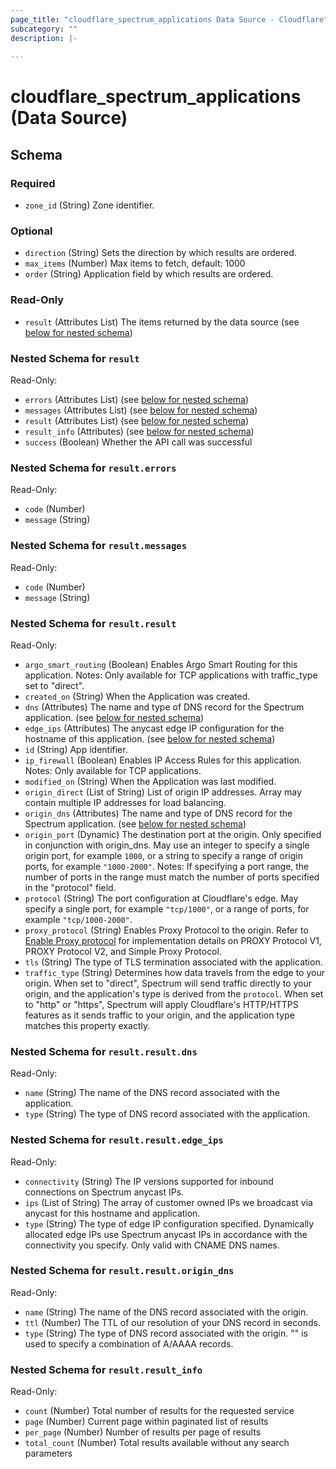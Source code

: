 ```yaml
---
page_title: "cloudflare_spectrum_applications Data Source - Cloudflare"
subcategory: ""
description: |-
  
---
```


# cloudflare_spectrum_applications (Data Source)




<!-- schema generated by tfplugindocs -->
## Schema

### Required

- `zone_id` (String) Zone identifier.

### Optional

- `direction` (String) Sets the direction by which results are ordered.
- `max_items` (Number) Max items to fetch, default: 1000
- `order` (String) Application field by which results are ordered.

### Read-Only

- `result` (Attributes List) The items returned by the data source (see [below for nested schema](#nestedatt--result))

<a id="nestedatt--result"></a>
### Nested Schema for `result`

Read-Only:

- `errors` (Attributes List) (see [below for nested schema](#nestedatt--result--errors))
- `messages` (Attributes List) (see [below for nested schema](#nestedatt--result--messages))
- `result` (Attributes List) (see [below for nested schema](#nestedatt--result--result))
- `result_info` (Attributes) (see [below for nested schema](#nestedatt--result--result_info))
- `success` (Boolean) Whether the API call was successful

<a id="nestedatt--result--errors"></a>
### Nested Schema for `result.errors`

Read-Only:

- `code` (Number)
- `message` (String)


<a id="nestedatt--result--messages"></a>
### Nested Schema for `result.messages`

Read-Only:

- `code` (Number)
- `message` (String)


<a id="nestedatt--result--result"></a>
### Nested Schema for `result.result`

Read-Only:

- `argo_smart_routing` (Boolean) Enables Argo Smart Routing for this application.
Notes: Only available for TCP applications with traffic_type set to "direct".
- `created_on` (String) When the Application was created.
- `dns` (Attributes) The name and type of DNS record for the Spectrum application. (see [below for nested schema](#nestedatt--result--result--dns))
- `edge_ips` (Attributes) The anycast edge IP configuration for the hostname of this application. (see [below for nested schema](#nestedatt--result--result--edge_ips))
- `id` (String) App identifier.
- `ip_firewall` (Boolean) Enables IP Access Rules for this application.
Notes: Only available for TCP applications.
- `modified_on` (String) When the Application was last modified.
- `origin_direct` (List of String) List of origin IP addresses. Array may contain multiple IP addresses for load balancing.
- `origin_dns` (Attributes) The name and type of DNS record for the Spectrum application. (see [below for nested schema](#nestedatt--result--result--origin_dns))
- `origin_port` (Dynamic) The destination port at the origin. Only specified in conjunction with origin_dns. May use an integer to specify a single origin port, for example `1000`, or a string to specify a range of origin ports, for example `"1000-2000"`.
Notes: If specifying a port range, the number of ports in the range must match the number of ports specified in the "protocol" field.
- `protocol` (String) The port configuration at Cloudflare's edge. May specify a single port, for example `"tcp/1000"`, or a range of ports, for example `"tcp/1000-2000"`.
- `proxy_protocol` (String) Enables Proxy Protocol to the origin. Refer to [Enable Proxy protocol](https://developers.cloudflare.com/spectrum/getting-started/proxy-protocol/) for implementation details on PROXY Protocol V1, PROXY Protocol V2, and Simple Proxy Protocol.
- `tls` (String) The type of TLS termination associated with the application.
- `traffic_type` (String) Determines how data travels from the edge to your origin. When set to "direct", Spectrum will send traffic directly to your origin, and the application's type is derived from the `protocol`. When set to "http" or "https", Spectrum will apply Cloudflare's HTTP/HTTPS features as it sends traffic to your origin, and the application type matches this property exactly.

<a id="nestedatt--result--result--dns"></a>
### Nested Schema for `result.result.dns`

Read-Only:

- `name` (String) The name of the DNS record associated with the application.
- `type` (String) The type of DNS record associated with the application.


<a id="nestedatt--result--result--edge_ips"></a>
### Nested Schema for `result.result.edge_ips`

Read-Only:

- `connectivity` (String) The IP versions supported for inbound connections on Spectrum anycast IPs.
- `ips` (List of String) The array of customer owned IPs we broadcast via anycast for this hostname and application.
- `type` (String) The type of edge IP configuration specified. Dynamically allocated edge IPs use Spectrum anycast IPs in accordance with the connectivity you specify. Only valid with CNAME DNS names.


<a id="nestedatt--result--result--origin_dns"></a>
### Nested Schema for `result.result.origin_dns`

Read-Only:

- `name` (String) The name of the DNS record associated with the origin.
- `ttl` (Number) The TTL of our resolution of your DNS record in seconds.
- `type` (String) The type of DNS record associated with the origin. "" is used to specify a combination of A/AAAA records.



<a id="nestedatt--result--result_info"></a>
### Nested Schema for `result.result_info`

Read-Only:

- `count` (Number) Total number of results for the requested service
- `page` (Number) Current page within paginated list of results
- `per_page` (Number) Number of results per page of results
- `total_count` (Number) Total results available without any search parameters



